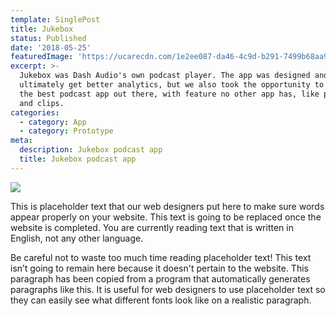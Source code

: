 ```yaml
---
template: SinglePost
title: Jukebox
status: Published
date: '2018-05-25'
featuredImage: 'https://ucarecdn.com/1e2ee087-da46-4c9d-b291-7499b68aa99f/'
excerpt: >-
  Jukebox was Dash Audio's own podcast player. The app was designed and build to
  ultimately get better analytics, but we also took the opportunity to create
  the best podcast app out there, with feature no other app has, like playlists
  and clips.
categories:
  - category: App
  - category: Prototype
meta:
  description: Jukebox podcast app
  title: Jukebox podcast app
---
```

![](https://ucarecdn.com/33100d72-cbfc-492e-bc75-440be0acb6d6/)

This is placeholder text that our web designers put here to make sure words appear properly on your website. This text is going to be replaced once the website is completed. You are currently reading text that is written in English, not any other language.

Be careful not to waste too much time reading placeholder text! This text isn’t going to remain here because it doesn't pertain to the website. This paragraph has been copied from a program that automatically generates paragraphs like this. It is useful for web designers to use placeholder text so they can easily see what different fonts look like on a realistic paragraph.
